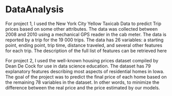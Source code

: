 # DataAnalysis

For project 1, I used the New York City Yellow Taxicab Data to predict Trip prices based on some other attributes. The data was collected between 2008 and 2010 using a mechanical GPS reader in the cab meter. The data is reported by a trip for the 19 000 trips. The data has 26 variables: a starting point, ending point, trip time, distance traveled, and several other features for each trip. The description of the full list of features can be retrieved here

For project 2, I used the well-known housing prices dataset compiled by Dean De Cock for use in data science education. The dataset has 79 explanatory features describing most aspects of residential homes in Iowa. The goal of the project was to predict the final price of each home based on the remaining 78 variables in the dataset. In other words, to minimize the difference between the real price and the price estimated by our models. 
